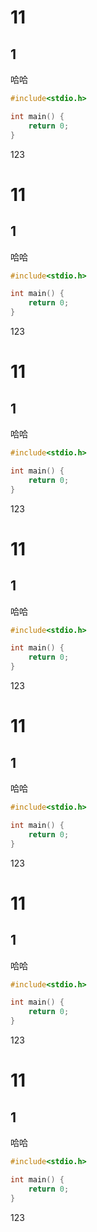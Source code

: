 # 11

## 1

哈哈

```c {3-4}
#include<stdio.h>

int main() {
    return 0;
}
```

123

# 11

## 1

哈哈

```c {3-4}
#include<stdio.h>

int main() {
    return 0;
}
```

123

# 11

## 1

哈哈

```c {3-4}
#include<stdio.h>

int main() {
    return 0;
}
```

123

# 11

## 1

哈哈

```c {3-4}
#include<stdio.h>

int main() {
    return 0;
}
```

123

# 11

## 1

哈哈

```c {3-4}
#include<stdio.h>

int main() {
    return 0;
}
```

123

# 11

## 1

哈哈

```c {3-4}
#include<stdio.h>

int main() {
    return 0;
}
```

123

# 11

## 1

哈哈

```c {3-4}
#include<stdio.h>

int main() {
    return 0;
}
```

123
